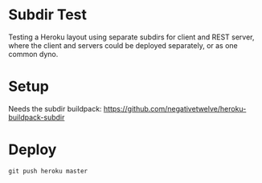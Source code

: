 # Subdir Test

Testing a Heroku layout using separate subdirs for client and REST
server, where the client and servers could be deployed separately, or
as one common dyno.

# Setup

Needs the subdir buildpack: https://github.com/negativetwelve/heroku-buildpack-subdir

# Deploy

    git push heroku master
